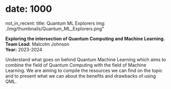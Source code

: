 # date: 1000
not_in_recent:
title: Quantum ML Explorers
img: ./img/thumbnails/Quantum_ML_Explorers.png"

**Exploring the intersection of Quantum Computing and Machine Learning.**<br/>
**Team Lead:** Malcolm Johnson<br/>
**Year:** 2023-2024

Understand what goes on behind Quantum Machine Learning which aims to combine the field of Quantum Computing with the field of Machine Learning. We are aiming to compile the resources we can find on the topic and to present what we can about the benefits and drawbacks of using QML.